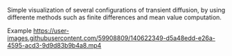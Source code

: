 Simple visualization of several configurations of transient diffusion, by using differente methods such as finite differences and mean value computation.

Example
https://user-images.githubusercontent.com/59908809/140622349-d5a48edd-e26a-4595-acd3-9d9d83b9b4a8.mp4

